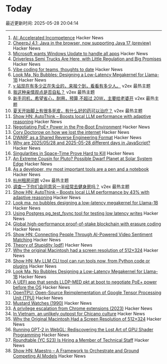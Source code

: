 # Today

最近更新时间: 2025-05-28 20:04:14

--- 
1. [AI: Accelerated Incompetence](https://www.slater.dev/accelerated-incompetence/) Hacker News
2. [CheerpJ 4.1: Java in the browser, now supporting Java 17 (preview)](https://labs.leaningtech.com/blog/cheerpj-4.1) Hacker News
3. [Microsoft wants Windows Update to handle all apps](https://www.theverge.com/news/675446/microsoft-windows-update-all-apps-orchestration-platform) Hacker News
4. [Driverless Semi Trucks Are Here, with Little Regulation and Big Promises](https://www.nytimes.com/2025/05/27/business/driverless-semi-trucks-aurora-innovation.html) Hacker News
5. [Vibe coding for teams, thoughts to date](https://laughingmeme.org//2025/05/25/vibe-coding-for-teams.html) Hacker News
6. [Look Ma, No Bubbles: Designing a Low-Latency Megakernel for Llama-1B](https://hazyresearch.stanford.edu/blog/2025-05-27-no-bubbles) Hacker News
7. [v 站现在有多少正在失业的，来报个到，看看有多少人。](https://www.v2ex.com/t/1134828) v2ex 最热主题
8. [我这种亲情观点是否自私？](https://www.v2ex.com/t/1134811) v2ex 最热主题
9. [新手司机，希望省心，耐用，预算 不超过 20W，主要给老婆开](https://www.v2ex.com/t/1134806) v2ex 最热主题
10. [夏天开始脚上有很多死皮，有什么好的药可以治疗？](https://www.v2ex.com/t/1134780) v2ex 最热主题
11. [Show HN: AutoThink – Boosts local LLM performance with adaptive reasoning](https://news.ycombinator.com/item?id=44112326) Hacker News
12. [Negotiating PoE+ Power in the Pre‑Boot Environment](https://roderickkhan.com/posts/2025-05-16-poe-uefi-solution) Hacker News
13. [Cory Doctorow on how we lost the internet](https://lwn.net/SubscriberLink/1021871/4bec46993258f6b7/) Hacker News
14. [DWARF as a Shared Reverse Engineering Format](https://lief.re/blog/2025-05-27-dwarf-editor/) Hacker News
15. [Why are 2025/05/28 and 2025-05-28 different days in JavaScript?](https://brandondong.github.io/blog/javascript_dates/) Hacker News
16. [Singularities in Space-Time Prove Hard to Kill](https://www.quantamagazine.org/singularities-in-space-time-prove-hard-to-kill-20250527/) Hacker News
17. [An Extreme Cousin for Pluto? Possible Dwarf Planet at Solar System Edge](https://www.ias.edu/news/extreme-cousin-pluto-possible-dwarf-planet-discovered-solar-systems-edge) Hacker News
18. [As a developer, my most important tools are a pen and a notebook](https://hamatti.org/posts/as-a-developer-my-most-important-tools-are-a-pen-and-a-notebook/) Hacker News
19. [杭州租房问题](https://www.v2ex.com/t/1134769) v2ex 最热主题
20. [调查一下你们会同意另一半经常去健身房吗？](https://www.v2ex.com/t/1134771) v2ex 最热主题
21. [Show HN: AutoThink – Boosts local LLM performance by 43% with adaptive reasoning](https://news.ycombinator.com/item?id=44112326) Hacker News
22. [Look ma, no bubbles designing a low-latency megakernel for Llama-1B](https://hazyresearch.stanford.edu/blog/2025-05-27-no-bubbles) Hacker News
23. [Using Postgres pg_test_fsync tool for testing low latency writes](https://tanelpoder.com/posts/using-pg-test-fsync-for-testing-low-latency-writes/) Hacker News
24. [Global high-performance proof-of-stake blockchain with erasure coding](https://github.com/qkniep/alpenglow) Hacker News
25. [Show HN: Connecting People Through AI-Powered Video Sentiment Matching](https://www.loom.com/share/9b7618a67e7347d9a7a539e89327cc77?sid=26adde55-432c-4cec-a7dd-f2ffad134161) Hacker News
26. [Theory of Stupidity [pdf]](https://www.onthewing.org/user/Bonhoeffer%20-%20Theory%20of%20Stupidity.pdf) Hacker News
27. [Why the original Macintosh had a screen resolution of 512×324](https://512pixels.net/2025/05/original-macintosh-resolution/) Hacker News
28. [Show HN: My LLM CLI tool can run tools now, from Python code or plugins](https://simonwillison.net/2025/May/27/llm-tools/) Hacker News
29. [Look Ma, No Bubbles Designing a Low-Latency Megakernel for Llama-1B](https://hazyresearch.stanford.edu/blog/2025-05-27-no-bubbles) Hacker News
30. [A UEFI app that sends LLDP-MED pkt at boot to negotiate PoE+ power before the OS](https://roderickkhan.com/posts/2025-05-16-poe-uefi-solution) Hacker News
31. [OpenTPU: Open-Source Reimplementation of Google Tensor Processing Unit (TPU)](https://github.com/UCSBarchlab/OpenTPU) Hacker News
32. [Mustard Watches (1990)](https://girard.perso.math.cnrs.fr/mustard/article.html) Hacker News
33. [A privilege escalation from Chrome extensions (2023)](https://0x44.xyz/blog/cve-2023-4369/) Hacker News
34. [In Vietnam, an unlikely outpost for Chicano culture](https://www.latimes.com/world-nation/story/2025-05-27/chicano-culture-vietnam) Hacker News
35. [Why the Original Macintosh Had a Screen Resolution of 512×324](https://512pixels.net/2025/05/original-macintosh-resolution/) Hacker News
36. [Running GPT-2 in WebGL: Rediscovering the Lost Art of GPU Shader Programming](https://nathan.rs/posts/gpu-shader-programming/) Hacker News
37. [Roundtable (YC S23) Is Hiring a Member of Technical Staff](https://www.ycombinator.com/companies/roundtable/jobs/ZTZHEbb-member-of-technical-staff) Hacker News
38. [Show HN: Maestro – A Framework to Orchestrate and Ground Competing AI Models](https://news.ycombinator.com/item?id=44109664) Hacker News
